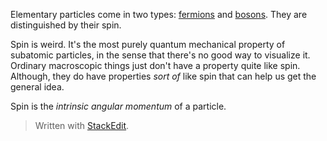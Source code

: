 Elementary particles come in two types: [fermions](https://en.wikipedia.org/wiki/Enrico_Fermi) and [bosons](https://en.wikipedia.org/wiki/Satyendra_Nath_Bose). They are distinguished by their spin.

Spin is weird. It's the most purely quantum mechanical property of subatomic particles, in the sense that there's no good way to visualize it. Ordinary macroscopic things just don't have a property quite like spin. Although, they do have properties *sort of* like spin that can help us get the general idea.

Spin is the *intrinsic angular momentum* of a particle. 


> Written with [StackEdit](https://stackedit.io/).
<!--stackedit_data:
eyJoaXN0b3J5IjpbLTEwNzAyMjYzMDEsLTIwNTk4ODg5MDMsLT
E0MTY0MzQ0NzgsLTE2MjUyNjE4MDMsLTI2OTYyMjUyOF19
-->